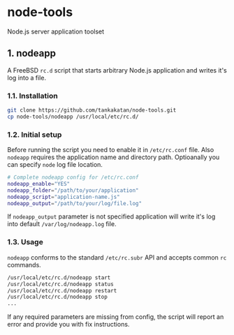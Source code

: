 # node-tools
Node.js server application toolset

## 1. nodeapp

A FreeBSD `rc.d` script that starts arbitrary Node.js application and writes it's log into a file.

### 1.1. Installation

```bash
git clone https://github.com/tankakatan/node-tools.git
cp node-tools/nodeapp /usr/local/etc/rc.d/
```

### 1.2. Initial setup

Before running the script you need to enable it in `/etc/rc.conf` file. Also `nodeapp` requires the application name and directory path. Optioanally you can specify `node` log file location.

```bash
# Complete nodeapp config for /etc/rc.conf
nodeapp_enable="YES"
nodeapp_folder="/path/to/your/application"
nodeapp_script="application-name.js"
nodeapp_output="/path/to/your/log/file.log"
```

If `nodeapp_output` parameter is not specified application will write it's log into default `/var/log/nodeapp.log` file.

### 1.3. Usage

`nodeapp` conforms to the standard `/etc/rc.subr` API and accepts common `rc` commands.

```bash
/usr/local/etc/rc.d/nodeapp start
/usr/local/etc/rc.d/nodeapp status
/usr/local/etc/rc.d/nodeapp restart
/usr/local/etc/rc.d/nodeapp stop
...
```

If any required parameters are missing from config, the script will report an error and provide you with fix instructions.
